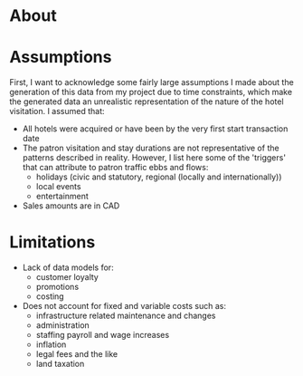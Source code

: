 # About


# Assumptions

First, I want to acknowledge some fairly large assumptions I made about the generation of this data from my project due to time constraints, which make the generated data an unrealistic representation of the nature of the hotel visitation. I assumed that:

* All hotels were acquired or have been by the very first start transaction date
* The patron visitation and stay durations are not representative of the patterns described in reality. However, I list here some of the  'triggers' that can attribute to patron traffic ebbs and flows:
    * holidays (civic and statutory, regional (locally and internationally))
    * local events
    * entertainment
* Sales amounts are in CAD

# Limitations

* Lack of data models for:
    * customer loyalty
    * promotions
    * costing
* Does not account for fixed and variable costs such as: 
    * infrastructure related maintenance and changes
    * administration
    * staffing payroll and wage increases
    * inflation
    * legal fees and the like
    * land taxation